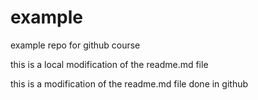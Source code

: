 # example
example repo for github course

this is a local modification of the readme.md file

this is a modification of the readme.md file done in github


